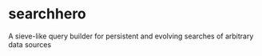 # searchhero
A sieve-like query builder for persistent and evolving searches of arbitrary data sources
